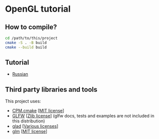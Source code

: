 # OpenGL tutorial

## How to compile?

```sh
cd /path/to/this/project
cmake -S . -B build
cmake --build build
```

## Tutorial

- [Russian](./content/ru/index.md)

## Third party libraries and tools

This project uses:

- [CPM.cmake](https://github.com/cpm-cmake/CPM.cmake) [[MIT license](https://github.com/cpm-cmake/CPM.cmake/blob/master/LICENSE)]
- [GLFW](https://github.com/glfw/glfw) [[Zlib license](https://github.com/glfw/glfw/blob/master/LICENSE.md)] (glfw docs, tests and examples are not included in this distribution)
- [glad](https://gen.glad.sh) [[Various licenses](https://github.com/Dav1dde/glad?tab=readme-ov-file#license)]
- [glm](https://glm.g-truc.net) [[MIT license](https://github.com/g-truc/glm/blob/master/copying.txt)]